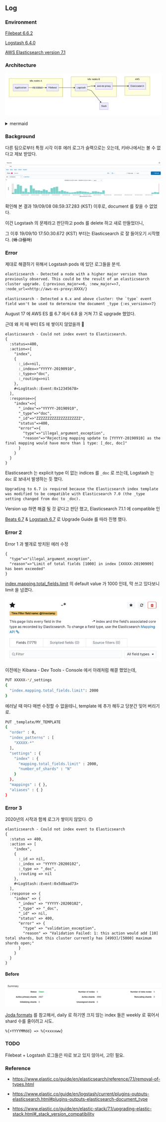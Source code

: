 ## Log

### Environment

[Filebeat 6.6.2](https://www.docker.elastic.co/#filebeat-6-6-2-)

[Logstash 6.4.0](https://www.docker.elastic.co/#logstash-6-4-0-)

[AWS Elasticsearch version 7.1](https://aws.amazon.com/about-aws/whats-new/2019/08/amazon-elasticsearch-services-announces-support-for-elasticsearch-versions/)

### Architecture

![](images/log_architecture.png)

<details>

<summary> mermaid </summary>

```
graph LR
    subgraph k8s nodes-A
    Application-->|via stdout|Filebeat
    end

    subgraph k8s nodes-B
    Logstash-->aws-es-proxy
    end
   
    subgraph AWS
    Elasticsearch
    end

    Filebeat-->Logstash
    aws-es-proxy-->Elasticsearch
    Logstash-->Slack
```
</details>

### Background

다른 팀으로부터 특정 시각 이후 에러 로그가 슬랙으로는 오는데, 키바나에서는 볼 수 없다고 제보 받았다.

![](images/kibana.png)

확인해 본 결과 19/09/08 08:59:37.283 (KST) 이후로, document 를 찾을 수 없었다.

이건 Logstash 의 문제라고 판단하고 pods 를 delete 하고 새로 만들었더니,

그 이후 19/09/10 17:50:30.672 (KST) 부터는 Elasticsearch 로 잘 들어오기 시작했다. (~~왜 그럴까~~)

### Error

제대로 해결하기 위해서 Logstash pods 에 있던 로그들을 분석.

```
elasticsearch - Detected a node with a higher major version than previously observed. This could be the result of an elasticsearch cluster upgrade. {:previous_major=>6, :new_major=>7, :node_url=>http://aws-es-proxy:XXXX/}

elasticsearch - Detected a 6.x and above cluster: the `type` event field won't be used to determine the document _type {:es_version=>7}
```

August 17 에 AWS ES 를 6.7 에서 6.8 을 거쳐 7.1 로 upgrade 했었다.

근데 왜 저 때 부터 ES 에 쌓이지 않았을까 🤔

```
elasticsearch - Could not index event to Elasticsearch.
{
  :status=>400,
  :action=>[
    "index", 
    {
      :_id=>nil,
      :_index=>"YYYYY-20190910",
      :_type=>"doc",
      :_routing=>nil
    }, 
    #<LogStash::Event:0x12345678>
  ], 
  :response=>{
    "index"=>{
      "_index"=>"YYYYY-20190910",
      "_type"=>"doc",
      "_id"=>"ZZZZZZZZZZZZZZZZZZZZ",
      "status"=>400,
      "error"=>{
        "type"=>"illegal_argument_exception",
        "reason"=>"Rejecting mapping update to [YYYYY-20190910] as the final mapping would have more than 1 type: [_doc, doc]"
      }
    }
  }
}
```

Elasticsearch 는 explicit type 이 없는 indices 를 `_doc` 로 쓰는데, Logstash 는 `doc` 로 보내서 발생하는 듯 했다.

```
Upgrading to 6.7 is required because the Elasticsearch index template was modified to be compatible with Elasticsearch 7.0 (the _type setting changed from doc to _doc).
```

Version up 하면 해결 될 것 같다고 판단 했고, Elasticsearch 7.1.1 에 compatible 인

[Beats 6.7](https://www.elastic.co/guide/en/beats/libbeat/6.7/upgrading-minor-versions.html) & [Logstash 6.7](https://www.elastic.co/guide/en/logstash/6.7/breaking-changes.html) 로 Upgrade Guide 를 따라 진행 했다.

### Error 2

Error 1 과 별개로 방치된 에러 수정

```
{
  "type"=>"illegal_argument_exception",
  "reason"=>"Limit of total fields [1000] in index [XXXXX-20190909] has been exceeded"
}
```

[index.mapping.total_fields.limit](https://www.elastic.co/guide/en/elasticsearch/reference/master/mapping.html) 의 default value 가 1000 인데, 막 쓰고 있다보니 limit 을 넘겼다.

![](images/index_total_fields.png)

이전에는 Kibana - Dev Tools - Console 에서 아래처럼 해결 했었는데,

```sh
PUT XXXXX-*/_settings
{
  "index.mapping.total_fields.limit": 2000
}
```

에러날 때 마다 매번 수정할 수 없을테니, template 에 추가 해두고 당분간 잊어 버리기로.

```sh
PUT _template/MY_TEMPLATE
{
  "order" : 0,
  "index_patterns" : [
    "XXXXX-*"
  ],
  "settings" : {
    "index" : {
      "mapping.total_fields.limit" : 2000,
      "number_of_shards" : "N"
    }
  },
  "mappings" : { },
  "aliases" : { }
}
```

### Error 3

2020년의 시작과 함께 로그가 쌓이지 않았다. 🙃

```
elasticsearch - Could not index event to Elasticsearch
{
  :status => 400,
  :action => [
    "index", 
    {
      :_id => nil,
      :_index => "YYYYY-20200102",
      :_type => "_doc",
      :routing => nil
    },
    #<LogStash::Event:0x5d8aad73>
  ],
  :response => {
    "index" => {
      "_index" => "YYYYY-20200102",
      "_type" => "_doc",
      "_id" => nil,
      "status" => 400,
      "error" => {
        "type" => "validation_exception",
        "reason" => "Validation Failed: 1: this action would add [10] total shards, but this cluster currently has [4993]/[5000] maximum shards open;"
      }
    }
  }
}
```

#### Before
![](images/elasticsearch_summary.png)

[Joda formats](https://www.joda.org/joda-time/apidocs/org/joda/time/format/DateTimeFormat.html) 를 참고해서, daily 로 하기엔 크지 않는 index 들은 weekly 로 묶어서 shard 수를 줄이려고 시도.

```
%{+YYYYMMdd} => %{+xxxxww}
```

### TODO

Filebeat + Logstash 로그들은 따로 보고 있지 않아서, 고민 필요.

### Reference

- https://www.elastic.co/guide/en/elasticsearch/reference/7.1/removal-of-types.html

- https://www.elastic.co/guide/en/logstash/current/plugins-outputs-elasticsearch.html#plugins-outputs-elasticsearch-document_type

- https://www.elastic.co/guide/en/elastic-stack/7.1/upgrading-elastic-stack.html#_stack_version_compatibility
